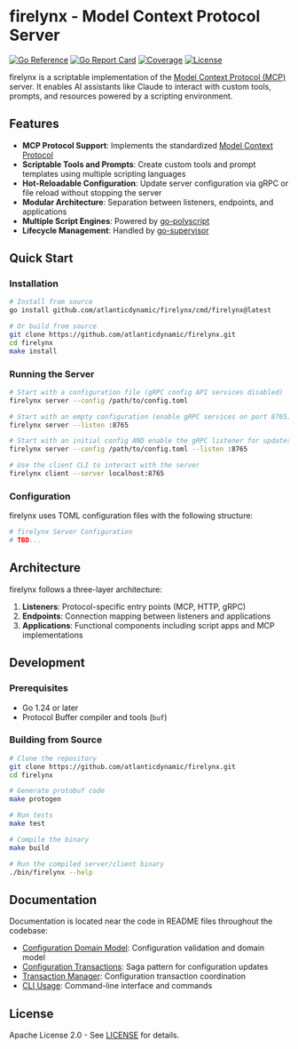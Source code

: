 # firelynx - Model Context Protocol Server

[![Go Reference](https://pkg.go.dev/badge/github.com/atlanticdynamic/firelynx.svg)](https://pkg.go.dev/github.com/atlanticdynamic/firelynx)
[![Go Report Card](https://goreportcard.com/badge/github.com/atlanticdynamic/firelynx)](https://goreportcard.com/report/github.com/atlanticdynamic/firelynx)
[![Coverage](https://sonarcloud.io/api/project_badges/measure?project=atlanticdynamic_firelynx&metric=coverage)](https://sonarcloud.io/summary/new_code?id=atlanticdynamic_firelynx)
[![License](https://img.shields.io/badge/license-GPLv3-blue.svg)](LICENSE)

firelynx is a scriptable implementation of the [Model Context Protocol (MCP)](https://modelcontextprotocol.io/) server. It enables AI assistants like Claude to interact with custom tools, prompts, and resources powered by a scripting environment.

## Features

- **MCP Protocol Support**: Implements the standardized [Model Context Protocol](https://modelcontextprotocol.io/)
- **Scriptable Tools and Prompts**: Create custom tools and prompt templates using multiple scripting languages
- **Hot-Reloadable Configuration**: Update server configuration via gRPC or file reload without stopping the server
- **Modular Architecture**: Separation between listeners, endpoints, and applications
- **Multiple Script Engines**: Powered by [go-polyscript](https://github.com/robbyt/go-polyscript)
- **Lifecycle Management**: Handled by [go-supervisor](https://github.com/robbyt/go-supervisor)

## Quick Start

### Installation

```bash
# Install from source
go install github.com/atlanticdynamic/firelynx/cmd/firelynx@latest

# Or build from source
git clone https://github.com/atlanticdynamic/firelynx.git
cd firelynx
make install
```

### Running the Server

```bash
# Start with a configuration file (gRPC config API services disabled)
firelynx server --config /path/to/config.toml

# Start with an empty configuration (enable gRPC services on port 8765)
firelynx server --listen :8765

# Start with an initial config AND enable the gRPC listener for updates
firelynx server --config /path/to/config.toml --listen :8765

# Use the client CLI to interact with the server
firelynx client --server localhost:8765
```

### Configuration

firelynx uses TOML configuration files with the following structure:

```toml
# firelynx Server Configuration
# TBD...
```

## Architecture

firelynx follows a three-layer architecture:

1. **Listeners**: Protocol-specific entry points (MCP, HTTP, gRPC)
2. **Endpoints**: Connection mapping between listeners and applications
3. **Applications**: Functional components including script apps and MCP implementations

## Development

### Prerequisites

- Go 1.24 or later
- Protocol Buffer compiler and tools (`buf`)

### Building from Source

```bash
# Clone the repository
git clone https://github.com/atlanticdynamic/firelynx.git
cd firelynx

# Generate protobuf code
make protogen

# Run tests
make test

# Compile the binary
make build

# Run the compiled server/client binary
./bin/firelynx --help
```

## Documentation

Documentation is located near the code in README files throughout the codebase:

- [Configuration Domain Model](internal/config/README.md): Configuration validation and domain model
- [Configuration Transactions](internal/config/transaction/README.md): Saga pattern for configuration updates
- [Transaction Manager](internal/server/runnables/txmgr/README.md): Configuration transaction coordination
- [CLI Usage](cmd/firelynx/README.md): Command-line interface and commands

## License

Apache License 2.0 - See [LICENSE](LICENSE) for details.